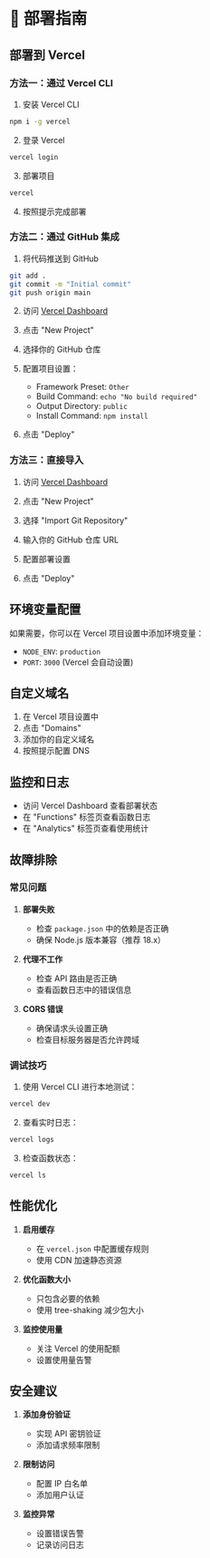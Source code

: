 # 🚀 部署指南

## 部署到 Vercel

### 方法一：通过 Vercel CLI

1. 安装 Vercel CLI
```bash
npm i -g vercel
```

2. 登录 Vercel
```bash
vercel login
```

3. 部署项目
```bash
vercel
```

4. 按照提示完成部署

### 方法二：通过 GitHub 集成

1. 将代码推送到 GitHub
```bash
git add .
git commit -m "Initial commit"
git push origin main
```

2. 访问 [Vercel Dashboard](https://vercel.com/dashboard)

3. 点击 "New Project"

4. 选择你的 GitHub 仓库

5. 配置项目设置：
   - Framework Preset: `Other`
   - Build Command: `echo "No build required"`
   - Output Directory: `public`
   - Install Command: `npm install`

6. 点击 "Deploy"

### 方法三：直接导入

1. 访问 [Vercel Dashboard](https://vercel.com/dashboard)

2. 点击 "New Project"

3. 选择 "Import Git Repository"

4. 输入你的 GitHub 仓库 URL

5. 配置部署设置

6. 点击 "Deploy"

## 环境变量配置

如果需要，你可以在 Vercel 项目设置中添加环境变量：

- `NODE_ENV`: `production`
- `PORT`: `3000` (Vercel 会自动设置)

## 自定义域名

1. 在 Vercel 项目设置中
2. 点击 "Domains"
3. 添加你的自定义域名
4. 按照提示配置 DNS

## 监控和日志

- 访问 Vercel Dashboard 查看部署状态
- 在 "Functions" 标签页查看函数日志
- 在 "Analytics" 标签页查看使用统计

## 故障排除

### 常见问题

1. **部署失败**
   - 检查 `package.json` 中的依赖是否正确
   - 确保 Node.js 版本兼容（推荐 18.x）

2. **代理不工作**
   - 检查 API 路由是否正确
   - 查看函数日志中的错误信息

3. **CORS 错误**
   - 确保请求头设置正确
   - 检查目标服务器是否允许跨域

### 调试技巧

1. 使用 Vercel CLI 进行本地测试：
```bash
vercel dev
```

2. 查看实时日志：
```bash
vercel logs
```

3. 检查函数状态：
```bash
vercel ls
```

## 性能优化

1. **启用缓存**
   - 在 `vercel.json` 中配置缓存规则
   - 使用 CDN 加速静态资源

2. **优化函数大小**
   - 只包含必要的依赖
   - 使用 tree-shaking 减少包大小

3. **监控使用量**
   - 关注 Vercel 的使用配额
   - 设置使用量告警

## 安全建议

1. **添加身份验证**
   - 实现 API 密钥验证
   - 添加请求频率限制

2. **限制访问**
   - 配置 IP 白名单
   - 添加用户认证

3. **监控异常**
   - 设置错误告警
   - 记录访问日志
